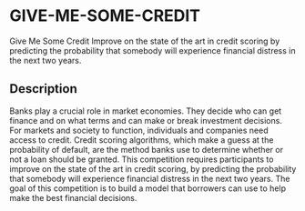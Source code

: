 # GIVE-ME-SOME-CREDIT
Give Me Some Credit
Improve on the state of the art in credit scoring by predicting the probability that somebody will experience financial distress in the next two years.

## Description
Banks play a crucial role in market economies. They decide who can get finance and on what terms and can make or break investment decisions. For markets and society to function, individuals and companies need access to credit. 
Credit scoring algorithms, which make a guess at the probability of default, are the method banks use to determine whether or not a loan should be granted. This competition requires participants to improve on the state of the art in credit scoring, by predicting the probability that somebody will experience financial distress in the next two years.
The goal of this competition is to build a model that borrowers can use to help make the best financial decisions.
